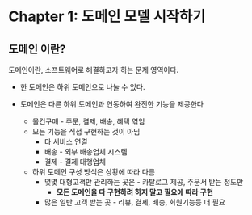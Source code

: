# Chapter 1: 도메인 모델 시작하기

## 도메인 이란?

도메인이란, 소프트웨어로 해결하고자 하는 문제 영역이다.

- 한 도메인은 하위 도메인으로 나눌 수 있다.

- 도메인은 다른 하위 도메인과 연동하여 완전한 기능을 제공한다
  
  - 물건구매 - 주문, 결제, 배송, 혜택 엮임
  - 모든 기능을 직접 구현하는 것이 아님
    - 타 서비스 연결
    - 배송 - 외부 배송업체 시스템
    - 결제 - 결제 대행업체
  - 하위 도메인 구성 방식은 상황에 따라 다름
    - 몇몇 대형고객만 관리하는 곳은 - 카탈로그 제공, 주문서 받는 정도만
      - **모든 도메인을 다 구현하려 하지 말고 필요에 따라 구현**
    - 많은 일반 고객 받는 곳 - 리뷰, 결제, 배송, 회원기능등 더 필요
